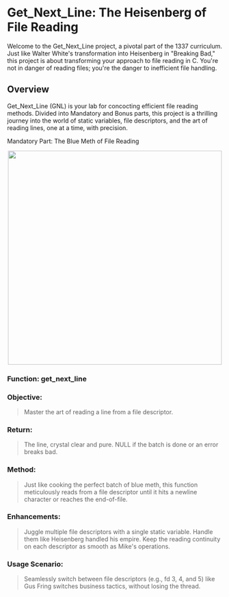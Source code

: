 # Get_Next_Line: The Heisenberg of File Reading

Welcome to the Get_Next_Line project, a pivotal part of the 1337 curriculum. Just like Walter White's transformation into Heisenberg in "Breaking Bad," this project is about transforming your approach to file reading in C. You're not in danger of reading files; you're the danger to inefficient file handling.

## Overview

Get_Next_Line (GNL) is your lab for concocting efficient file reading methods. Divided into Mandatory and Bonus parts, this project is a thrilling journey into the world of static variables, file descriptors, and the art of reading lines, one at a time, with precision.

Mandatory Part: The Blue Meth of File Reading

<p align="center">
<img src="https://media3.giphy.com/media/ko8HPo4iQxcZi/giphy.gif?cid=ecf05e47gsr834ekejf9br1k2qw4lh03echy4ptu3tqc2wn3&ep=v1_gifs_search&rid=giphy.gif&ct=g" width="500">
<p/>

### Function: get_next_line

### Objective:
>Master the art of reading a line from a file descriptor.

### Return:
>The line, crystal clear and pure.
>NULL if the batch is done or an error breaks bad.

### Method:
>Just like cooking the perfect batch of blue meth, this function meticulously reads from a file descriptor until it hits a newline character or reaches the end-of-file.

### Enhancements:
>Juggle multiple file descriptors with a single static variable. Handle them like Heisenberg handled his empire.
Keep the reading continuity on each descriptor as smooth as Mike's operations.
### Usage Scenario:
>Seamlessly switch between file descriptors (e.g., fd 3, 4, and 5) like Gus Fring switches business tactics, without losing the thread.
